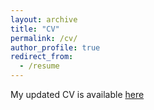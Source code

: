 ```yaml
---
layout: archive
title: "CV"
permalink: /cv/
author_profile: true
redirect_from:
  - /resume
---
```


My updated CV is available [here](/files/CV_Liu_Nov17.pdf)






